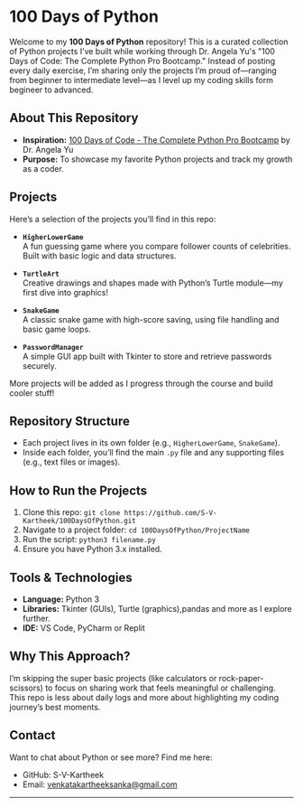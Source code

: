 # 100 Days of Python 

Welcome to my **100 Days of Python** repository! This is a curated collection of Python projects I’ve built while working through Dr. Angela Yu's "100 Days of Code: The Complete Python Pro Bootcamp." Instead of posting every daily exercise, I’m sharing only the projects I’m proud of—ranging from beginner to intermediate level—as I level up my coding skills form begineer to advanced.

## About This Repository
- **Inspiration:** [100 Days of Code - The Complete Python Pro Bootcamp](https://www.udemy.com/course/100-days-of-code/) by Dr. Angela Yu
- **Purpose:** To showcase my favorite Python projects and track my growth as a coder.

## Projects
Here’s a selection of the projects you’ll find in this repo:

- **`HigherLowerGame`**  
  A fun guessing game where you compare follower counts of celebrities. Built with basic logic and data structures.

- **`TurtleArt`**  
  Creative drawings and shapes made with Python’s Turtle module—my first dive into graphics!

- **`SnakeGame`**  
  A classic snake game with high-score saving, using file handling and basic game loops.

- **`PasswordManager`**  
  A simple GUI app built with Tkinter to store and retrieve passwords securely.



More projects will be added as I progress through the course and build cooler stuff!

## Repository Structure
- Each project lives in its own folder (e.g., `HigherLowerGame`, `SnakeGame`).
- Inside each folder, you’ll find the main `.py` file and any supporting files (e.g., text files or images).

## How to Run the Projects
1. Clone this repo: `git clone https://github.com/S-V-Kartheek/100DaysOfPython.git`
2. Navigate to a project folder: `cd 100DaysOfPython/ProjectName`
3. Run the script: `python3 filename.py`
4. Ensure you have Python 3.x installed.

## Tools & Technologies
- **Language:** Python 3
- **Libraries:** Tkinter (GUIs), Turtle (graphics),pandas and more as I explore further.
- **IDE:** VS Code, PyCharm or Replit

## Why This Approach?
I’m skipping the super basic projects (like calculators or rock-paper-scissors) to focus on sharing work that feels meaningful or challenging. This repo is less about daily logs and more about highlighting my coding journey’s best moments.

## Contact
Want to chat about Python or see more? Find me here:
- GitHub: S-V-Kartheek
- Email: venkatakartheeksanka@gmail.com

---
